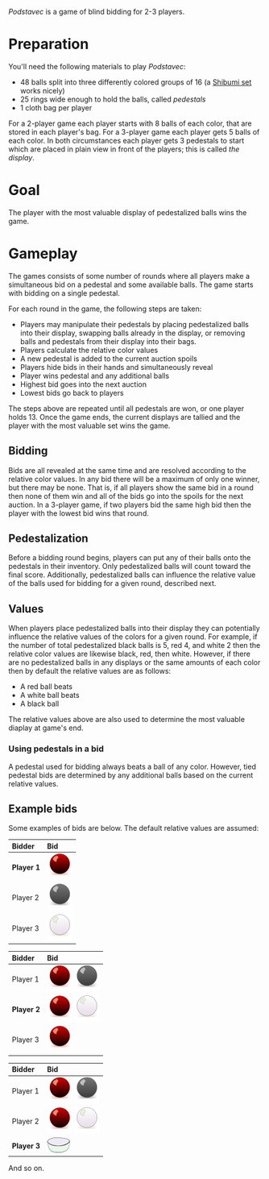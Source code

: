*Podstavec* is a game of blind bidding for 2-3 players.

Preparation
===========

You'll need the following materials to play *Podstavec*:

 * 48 balls split into three differently colored groups of 16 (a [Shibumi set](http://boardgamegeek.com/boardgame/135270/shibumi) works nicely)
 * 25 rings wide enough to hold the balls, called *pedestals*
 * 1 cloth bag per player
 
For a 2-player game each player starts with 8 balls of each color, that are stored in each player's bag.  For a 3-player game each player gets 5 balls of each color.  In both circumstances each player gets 3 pedestals to start which are placed in plain view in front of the players; this is called *the display*.

Goal
====

The player with the most valuable display of pedestalized balls wins the game.

Gameplay
========

The games consists of some number of rounds where all players make a simultaneous bid on a pedestal and some available balls. The game starts with bidding on a single pedestal.

For each round in the game, the following steps are taken:

 * Players may manipulate their pedestals by placing pedestalized
   balls into their display, swapping balls already in the display, 
   or removing balls and pedestals from their display into their bags.
 * Players calculate the relative color values
 * A new pedestal is added to the current auction spoils
 * Players hide bids in their hands and simultaneously reveal
 * Player wins pedestal and any additional balls
 * Highest bid goes into the next auction
 * Lowest bids go back to players
 
The steps above are repeated until all pedestals are won, or one player holds 13.  Once the game ends, the current displays are tallied and the player with the most valuable set wins the game.

Bidding
-------

Bids are all revealed at the same time and are resolved according to the relative color values.  In any bid there will be a maximum of only one winner, but there may be none.  That is, if all players show the same bid in a round then none of them win and all of the bids go into the spoils for the next auction.  In a 3-player game, if two players bid the same high bid then the player with the lowest bid wins that round.  

Pedestalization
---------------

Before a bidding round begins, players can put any of their balls onto the pedestals in their inventory.  Only pedestalized balls will count toward the final score.  Additionally, pedestalized balls can influence the relative value of the balls used for bidding for a given round, described next.

Values
------

When players place pedestalized balls into their display they can potentially influence the relative values of the colors for a given round.  For example, if the number of total pedestalized black balls is 5, red 4, and white 2 then the relative color values are likewise black, red, then white.  However, if there are no pedestalized balls in any displays or the same amounts of each color then by default the relative values are as follows:

 * A red ball beats
 * A white ball beats
 * A black ball
 
The relative values above are also used to determine the most valuable diaplay at game's end.

### Using pedestals in a bid

A pedestal used for bidding always beats a ball of any color.  However, tied pedestal bids are determined by any additional balls based on the current relative values.

Example bids
------------

Some examples of bids are below.  The default relative values are assumed:

 Bidder                  | Bid                    
 :-----------------------|:--------------------------
 **Player 1**            | ![](https://github.com/fogus/spiel/blob/master/echtzeitspiel/podstavec/graphics/red-ball.png)
 Player 2                | ![](https://github.com/fogus/spiel/blob/master/echtzeitspiel/podstavec/graphics/black-ball.png)
 Player 3                | ![](https://github.com/fogus/spiel/blob/master/echtzeitspiel/podstavec/graphics/white-ball.png) 


 Bidder                  | Bid                    
 :-----------------------|:--------------------------
 Player 1                | ![](https://github.com/fogus/spiel/blob/master/echtzeitspiel/podstavec/graphics/red-ball.png) ![](https://github.com/fogus/spiel/blob/master/echtzeitspiel/podstavec/graphics/black-ball.png)
 **Player 2**            | ![](https://github.com/fogus/spiel/blob/master/echtzeitspiel/podstavec/graphics/red-ball.png) ![](https://github.com/fogus/spiel/blob/master/echtzeitspiel/podstavec/graphics/white-ball.png)
 Player 3                | ![](https://github.com/fogus/spiel/blob/master/echtzeitspiel/podstavec/graphics/red-ball.png) 

 Bidder                  | Bid                    
 :-----------------------|:--------------------------
 Player 1                | ![](https://github.com/fogus/spiel/blob/master/echtzeitspiel/podstavec/graphics/red-ball.png) ![](https://github.com/fogus/spiel/blob/master/echtzeitspiel/podstavec/graphics/black-ball.png)
 Player 2                | ![](https://github.com/fogus/spiel/blob/master/echtzeitspiel/podstavec/graphics/red-ball.png) ![](https://github.com/fogus/spiel/blob/master/echtzeitspiel/podstavec/graphics/white-ball.png)
 **Player 3**            | ![](https://github.com/fogus/spiel/blob/master/echtzeitspiel/podstavec/graphics/pedestal.png) 

And so on.
